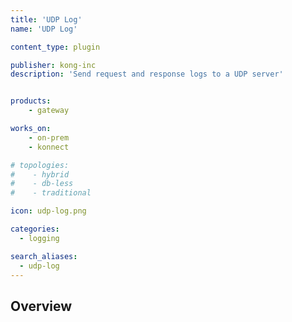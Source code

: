```yaml
---
title: 'UDP Log'
name: 'UDP Log'

content_type: plugin

publisher: kong-inc
description: 'Send request and response logs to a UDP server'


products:
    - gateway

works_on:
    - on-prem
    - konnect

# topologies:
#    - hybrid
#    - db-less
#    - traditional

icon: udp-log.png

categories:
  - logging

search_aliases:
  - udp-log
---
```


## Overview
